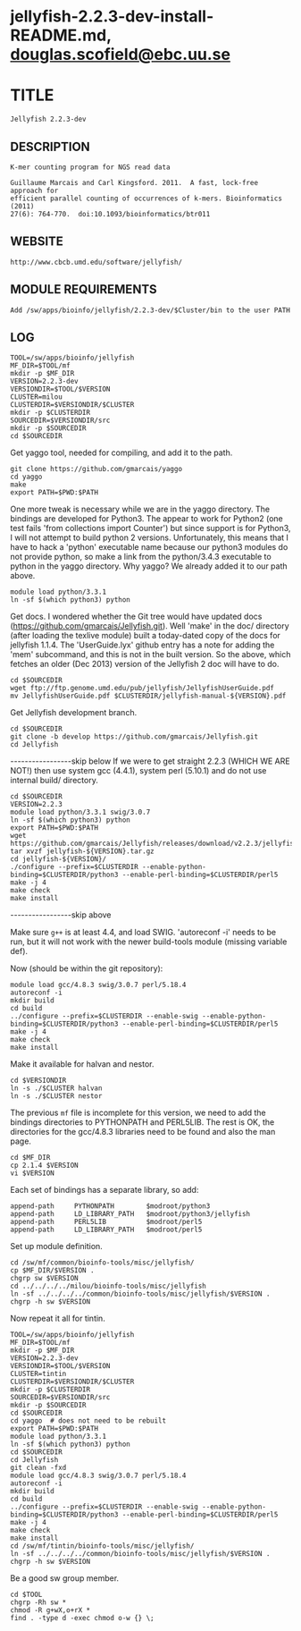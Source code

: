 # jellyfish-2.2.3-dev-install-README.md, douglas.scofield@ebc.uu.se

TITLE
=====

    Jellyfish 2.2.3-dev

DESCRIPTION
-----------

    K-mer counting program for NGS read data

    Guillaume Marcais and Carl Kingsford. 2011.  A fast, lock-free approach for
    efficient parallel counting of occurrences of k-mers. Bioinformatics (2011)
    27(6): 764-770.  doi:10.1093/bioinformatics/btr011

WEBSITE
-------

    http://www.cbcb.umd.edu/software/jellyfish/

MODULE REQUIREMENTS
-------------------

    Add /sw/apps/bioinfo/jellyfish/2.2.3-dev/$Cluster/bin to the user PATH

LOG
---

    TOOL=/sw/apps/bioinfo/jellyfish
    MF_DIR=$TOOL/mf
    mkdir -p $MF_DIR
    VERSION=2.2.3-dev
    VERSIONDIR=$TOOL/$VERSION
    CLUSTER=milou
    CLUSTERDIR=$VERSIONDIR/$CLUSTER
    mkdir -p $CLUSTERDIR
    SOURCEDIR=$VERSIONDIR/src
    mkdir -p $SOURCEDIR
    cd $SOURCEDIR

Get yaggo tool, needed for compiling, and add it to the path.

    git clone https://github.com/gmarcais/yaggo
    cd yaggo
    make
    export PATH=$PWD:$PATH

One more tweak is necessary while we are in the yaggo directory.  The bindings
are developed for Python3.  The appear to work for Python2 (one test fails
'from collections import Counter') but since support is for Python3, I will not
attempt to build python 2 versions.  Unfortunately, this means that I have to
hack a 'python' executable name because our python3 modules do not provide
python, so make a link from the python/3.4.3 executable to python in the yaggo
directory.  Why yaggo?  We already added it to our path above.

    module load python/3.3.1
    ln -sf $(which python3) python

Get docs.  I wondered whether the Git tree would have updated docs
(https://github.com/gmarcais/Jellyfish.git).  Well 'make' in the doc/ directory
(after loading the texlive module) built a today-dated copy of the docs for
jellyfish 1.1.4.  The 'UserGuide.lyx' github entry has a note for adding the
'mem' subcommand, and this is not in the built version. So the above, which
fetches an older (Dec 2013) version of the Jellyfish 2 doc will have to do.

    cd $SOURCEDIR
    wget ftp://ftp.genome.umd.edu/pub/jellyfish/JellyfishUserGuide.pdf
    mv JellyfishUserGuide.pdf $CLUSTERDIR/jellyfish-manual-${VERSION}.pdf

Get Jellyfish development branch.

    cd $SOURCEDIR
    git clone -b develop https://github.com/gmarcais/Jellyfish.git
    cd Jellyfish

-----------------skip below
If we were to get straight 2.2.3 (WHICH WE ARE NOT!) then use system gcc (4.4.1),
system perl (5.10.1) and do not use internal build/ directory.

    cd $SOURCEDIR
    VERSION=2.2.3
    module load python/3.3.1 swig/3.0.7
    ln -sf $(which python3) python
    export PATH=$PWD:$PATH
    wget https://github.com/gmarcais/Jellyfish/releases/download/v2.2.3/jellyfish-${VERSION}.tar.gz
    tar xvzf jellyfish-${VERSION}.tar.gz 
    cd jellyfish-${VERSION}/
    ./configure --prefix=$CLUSTERDIR --enable-python-binding=$CLUSTERDIR/python3 --enable-perl-binding=$CLUSTERDIR/perl5
    make -j 4
    make check
    make install
-----------------skip above

Make sure `g++` is at least 4.4, and load SWIG.  'autoreconf -i' needs to be
run, but it will not work with the newer build-tools module (missing variable
def).


Now (should be within the git repository):

    module load gcc/4.8.3 swig/3.0.7 perl/5.18.4
    autoreconf -i
    mkdir build
    cd build
    ../configure --prefix=$CLUSTERDIR --enable-swig --enable-python-binding=$CLUSTERDIR/python3 --enable-perl-binding=$CLUSTERDIR/perl5
    make -j 4
    make check
    make install

Make it available for halvan and nestor.

    cd $VERSIONDIR
    ln -s ./$CLUSTER halvan
    ln -s ./$CLUSTER nestor

The previous `mf` file is incomplete for this version, we need to add the
bindings directories to PYTHONPATH and PERL5LIB.  The rest is OK, the
directories for the gcc/4.8.3 libraries need to be found and also the man page.

    cd $MF_DIR
    cp 2.1.4 $VERSION
    vi $VERSION

Each set of bindings has a separate library, so add:

    append-path     PYTHONPATH        $modroot/python3
    append-path     LD_LIBRARY_PATH   $modroot/python3/jellyfish
    append-path     PERL5LIB          $modroot/perl5
    append-path     LD_LIBRARY_PATH   $modroot/perl5


Set up module definition.

    cd /sw/mf/common/bioinfo-tools/misc/jellyfish/
    cp $MF_DIR/$VERSION .
    chgrp sw $VERSION
    cd ../../../../milou/bioinfo-tools/misc/jellyfish
    ln -sf ../../../../common/bioinfo-tools/misc/jellyfish/$VERSION .
    chgrp -h sw $VERSION

Now repeat it all for tintin.

    TOOL=/sw/apps/bioinfo/jellyfish
    MF_DIR=$TOOL/mf
    mkdir -p $MF_DIR
    VERSION=2.2.3-dev
    VERSIONDIR=$TOOL/$VERSION
    CLUSTER=tintin
    CLUSTERDIR=$VERSIONDIR/$CLUSTER
    mkdir -p $CLUSTERDIR
    SOURCEDIR=$VERSIONDIR/src
    mkdir -p $SOURCEDIR
    cd $SOURCEDIR
    cd yaggo  # does not need to be rebuilt
    export PATH=$PWD:$PATH
    module load python/3.3.1
    ln -sf $(which python3) python
    cd $SOURCEDIR
    cd Jellyfish
    git clean -fxd
    module load gcc/4.8.3 swig/3.0.7 perl/5.18.4
    autoreconf -i
    mkdir build
    cd build
    ../configure --prefix=$CLUSTERDIR --enable-swig --enable-python-binding=$CLUSTERDIR/python3 --enable-perl-binding=$CLUSTERDIR/perl5
    make -j 4
    make check
    make install
    cd /sw/mf/tintin/bioinfo-tools/misc/jellyfish/
    ln -sf ../../../../common/bioinfo-tools/misc/jellyfish/$VERSION .
    chgrp -h sw $VERSION




Be a good sw group member.

    cd $TOOL
    chgrp -Rh sw *
    chmod -R g+wX,o+rX *
    find . -type d -exec chmod o-w {} \;

